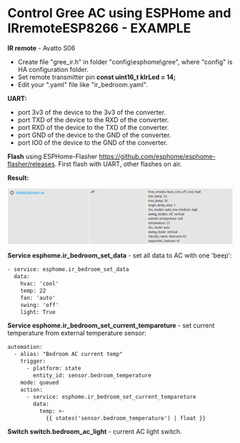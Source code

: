 # Control Gree AC using ESPHome and IRremoteESP8266 - EXAMPLE

**IR remote** - Avatto S06

* Create file "gree_ir.h" in folder "config\esphome\gree", where "config" is HA configuration folder.
* Set remote transmitter pin **const uint16_t kIrLed = 14;**
* Edit your ".yaml" file like "ir_bedroom.yaml".

**UART:**
* port 3v3 of the device to the 3v3 of the converter.
* port TXD of the device to the RXD of the converter.
* port RXD of the device to the TXD of the converter.
* port GND of the device to the GND of the converter.
* port IO0 of the device to the GND of the converter.

**Flash** using ESPHome-Flasher https://github.com/esphome/esphome-flasher/releases. First flash with UART, other flashes on air.

**Result:**

![Bedroom AC](images/bedroom_ac.png)


**Service esphome.ir_bedroom_set_data** - set all data to AC with one 'beep':

```
- service: esphome.ir_bedroom_set_data
  data:
    hvac: 'cool'
    temp: 22
    fan: 'auto'
    swing: 'off'
    light: True
```

**Service esphome.ir_bedroom_set_current_tempareture** - set current temperature from external temperature sensor:

```
automation:
  - alias: "Bedroom AC current temp"
    trigger:
      - platform: state
        entity_id: sensor.bedroom_temperature
    mode: queued
    action:
      - service: esphome.ir_bedroom_set_current_tempareture
        data:
          temp: >-
            {{ states('sensor.bedroom_temperature') | float }}
```

**Switch switch.bedroom_ac_light** - current AC light switch.